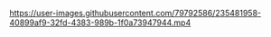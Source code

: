 






  

https://user-images.githubusercontent.com/79792586/235481958-40899af9-32fd-4383-989b-1f0a73947944.mp4



    



